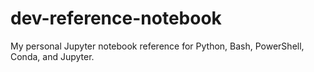 # dev-reference-notebook
My personal Jupyter notebook reference for Python, Bash, PowerShell, Conda, and Jupyter.
